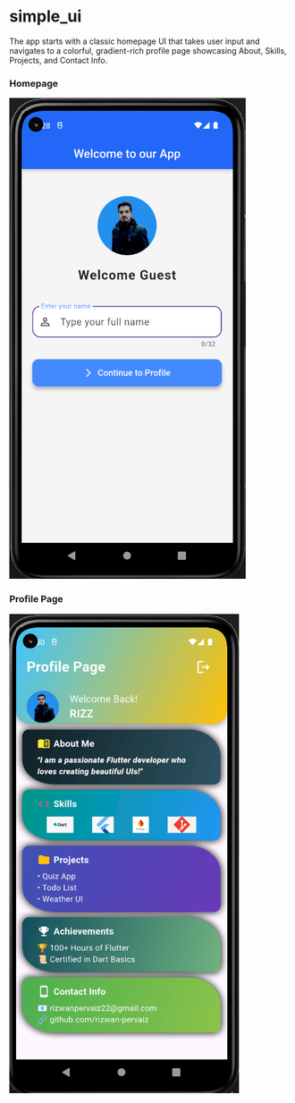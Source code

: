 # simple_ui
The app starts with a classic homepage UI that takes user input and navigates to a colorful, gradient-rich profile page showcasing About, Skills, Projects, and Contact Info.

### Homepage
![Homepage](assets/screenshots/Homepage.PNG)

### Profile Page
![Profile Page](assets/screenshots/ProfilePage.PNG)